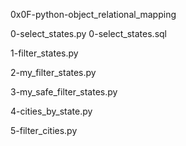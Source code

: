0x0F-python-object_relational_mapping

0-select_states.py
0-select_states.sql

1-filter_states.py

2-my_filter_states.py

3-my_safe_filter_states.py

4-cities_by_state.py

5-filter_cities.py
